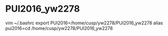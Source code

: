 # PUI2016_yw2278
vim ~/.bashrc
export PUI2016=/home/cusp/yw2278/PUI2016_yw2278
alias pui2016=cd /home/cusp/yw2278/PUI2016_yw2278
